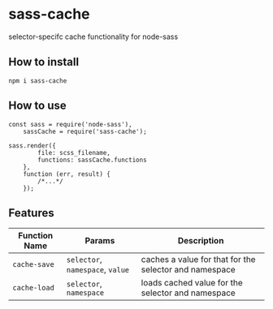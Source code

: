 # sass-cache
selector-specifc cache functionality for node-sass

## How to install
`npm i sass-cache`

## How to use
```
const sass = require('node-sass'),
    sassCache = require('sass-cache');

sass.render({
        file: scss_filename,
        functions: sassCache.functions
    },
    function (err, result) {
        /*...*/
    });
```

## Features
Function Name | Params                            | Description
--------------|-----------------------------------|----------------
`cache-save`  | `selector`, `namespace`, `value`  | caches a value for that for the selector and namespace
`cache-load`  | `selector`, `namespace`           | loads cached value for the selector and namespace
